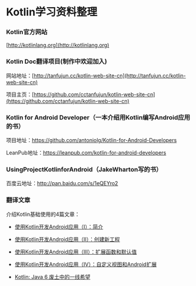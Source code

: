 # Kotlin学习资料整理

### Kotlin官方网站 

[http://kotlinlang.org](http://kotlinlang.org)

### Kotlin Doc翻译项目(制作中欢迎加入)

网站地址：[http://tanfujun.cc/kotlin-web-site-cn](http://tanfujun.cc/kotlin-web-site-cn)  

项目主页：[https://github.com/cctanfujun/kotlin-web-site-cn](https://github.com/cctanfujun/kotlin-web-site-cn)

### Kotlin for Android Developer（一本介绍用Kotlin编写Android应用的书）  

项目地址：https://github.com/antoniolg/Kotlin-for-Android-Developers    

LeanPub地址：https://leanpub.com/kotlin-for-android-developers  

### UsingProjectKotlinforAndroid（JakeWharton写的书）

百度云地址：http://pan.baidu.com/s/1eQEYro2

### 翻译文章

介绍Kotlin基础使用的4篇文章：  

* [使用Kotlin开发Android应用（I）：简介](http://www.jianshu.com/p/b6a2cda2f806)  
* [使用Kotlin开发Android应用（II）：创建新工程](http://www.jianshu.com/p/03bba63474f7)
* [使用Kotlin开发Android应用（III）：扩展函数和默认值](http://www.jianshu.com/p/b0d4da2c8c5f)
* [使用Kotlin开发Android应用（IV）：自定义视图和Android扩展](http://www.jianshu.com/p/751b4ab19d2a)

* [Kotlin: Java 6 废土中的一线希望](https://realm.io/cn/news/droidcon-michael-pardo-kotlin/)
 




